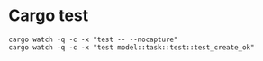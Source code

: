 

# Cargo test
```
cargo watch -q -c -x "test -- --nocapture"
cargo watch -q -c -x "test model::task::test::test_create_ok"
```
